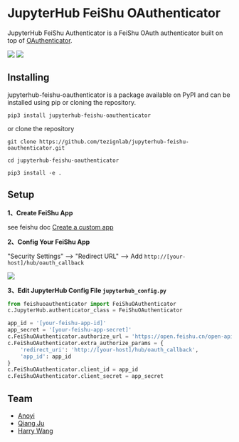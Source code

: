 # JupyterHub FeiShu OAuthenticator
JupyterHub FeiShu Authenticator is a FeiShu OAuth authenticator built on top of [OAuthenticator](https://github.com/jupyterhub/oauthenticator).

![](https://img.shields.io/badge/python-3.6%2B-blue.svg) ![](https://img.shields.io/badge/PYPI-0.1.1-orange.svg)

## Installing

jupyterhub-feishu-oauthenticator is a package available on PyPI and can be installed using pip or cloning the repository.

```
pip3 install jupyterhub-feishu-oauthenticator
```

or clone the repository

```
git clone https://github.com/tezignlab/jupyterhub-feishu-oauthenticator.git

cd jupyterhub-feishu-oauthenticator

pip3 install -e .
```


## Setup

**1、Create FeiShu App**

see feishu doc [Create a custom app](https://open.feishu.cn/document/uQjL04CN/ukzM04SOzQjL5MDN)


**2、Config Your FeiShu App**

"Security Settings" --> "Redirect URL" --> Add `http://[your-host]/hub/oauth_callback`

![](https://user-images.githubusercontent.com/595772/114486465-f675f200-9bdb-11eb-87cf-49eb1a13e60f.png)


**3、Edit JupyterHub Config File `jupyterhub_config.py`**

```python
from feishuoauthenticator import FeiShuOAuthenticator
c.JupyterHub.authenticator_class = FeiShuOAuthenticator

app_id = '[your-feishu-app-id]'
app_secret = '[your-feishu-app-secret]'
c.FeiShuOAuthenticator.authorize_url = 'https://open.feishu.cn/open-apis/authen/v1/index'
c.FeiShuOAuthenticator.extra_authorize_params = {
    'redirect_uri': 'http://[your-host]/hub/oauth_callback',
    'app_id': app_id
}
c.FeiShuOAuthenticator.client_id = app_id
c.FeiShuOAuthenticator.client_secret = app_secret
```


## Team

- [Anoyi](https://anoyi.com)
- [Qiang Ju](https://github.com/F1And)
- [Harry Wang](http://harrywang.me/)

